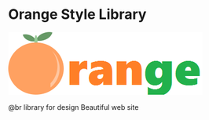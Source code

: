 # Orange Style Library

![orange logo](https://github.com/ammarkh/Orange/blob/master/dist/Icons/if_fruit_orange_1898850.png)

@br
library for design Beautiful web site 
